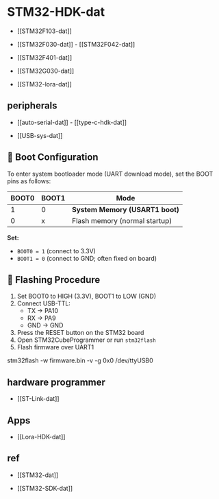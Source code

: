 
# STM32-HDK-dat

- [[STM32F103-dat]]

- [[STM32F030-dat]] - [[STM32F042-dat]]

- [[STM32F401-dat]]

- [[STM32G030-dat]]

- [[STM32-lora-dat]]




## peripherals 

- [[auto-serial-dat]] - [[type-c-hdk-dat]]

- [[USB-sys-dat]]


## 🔧 Boot Configuration

To enter system bootloader mode (UART download mode), set the BOOT pins as follows:

| BOOT0 | BOOT1 | Mode                            |
| ----- | ----- | ------------------------------- |
| 1     | 0     | **System Memory (USART1 boot)** |
| 0     | x     | Flash memory (normal startup)   |

**Set:**
- `BOOT0 = 1` (connect to 3.3V)
- `BOOT1 = 0` (connect to GND; often fixed on board)

## 🔌 Flashing Procedure

1. Set BOOT0 to HIGH (3.3V), BOOT1 to LOW (GND)
2. Connect USB-TTL:
   - TX → PA10
   - RX → PA9
   - GND → GND
3. Press the RESET button on the STM32 board
4. Open STM32CubeProgrammer or run `stm32flash`
5. Flash firmware over UART1

stm32flash -w firmware.bin -v -g 0x0 /dev/ttyUSB0


## hardware programmer 

- [[ST-Link-dat]]


## Apps 

- [[Lora-HDK-dat]]

## ref 

- [[STM32-dat]]

- [[STM32-SDK-dat]]